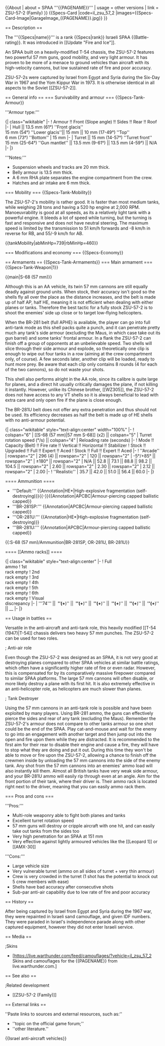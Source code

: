 {{About
| about = SPAA '''{{PAGENAME}}'''
| usage = other versions
| link = ZSU-57-2 (Family)
}}
{{Specs-Card
|code=il_zsu_57_2
|images={{Specs-Card-Image|GarageImage_{{PAGENAME}}.jpg}}
}}

== Description ==
<!-- ''In the description, the first part should be about the history of the creation and combat usage of the vehicle, as well as its key features. In the second part, tell the reader about the ground vehicle in the game. Insert a screenshot of the vehicle, so that if the novice player does not remember the vehicle by name, he will immediately understand what kind of vehicle the article is talking about.'' -->
The '''{{Specs|name}}''' is a rank {{Specs|rank}} Israeli SPAA {{Battle-rating}}. It was introduced in [[Update "Fire and Ice"]].

An SPAA built on a heavily-modified T-54 chassis, the ZSU-57-2 features two powerful 57 mm guns, good mobility, and very light armour. It has proven to be more of a menace to ground vehicles than aircraft with its high-velocity cannons, but low sustained rate of fire and poor accuracy.

ZSU-57-2s were captured by Israel from Egypt and Syria during the Six-Day War in 1967 and the Yom Kippur War in 1973. It is otherwise identical in all aspects to the Soviet [[ZSU-57-2]].

== General info ==
=== Survivability and armour ===
{{Specs-Tank-Armour}}
<!-- ''Describe armour protection. Note the most well protected and key weak areas. Appreciate the layout of modules as well as the number and location of crew members. Is the level of armour protection sufficient, is the placement of modules helpful for survival in combat? If necessary use a visual template to indicate the most secure and weak zones of the armour.'' -->

'''Armour type:''' <!-- The types of armour present on the vehicle and their general locations -->
<!-- Example: * Rolled homogeneous armour (Front, Side, Rear, Hull roof)
* Cast homogeneous armour (Turret, Transmission area) -->

{| class="wikitable"
|-
! Armour !! Front (Slope angle) !! Sides !! Rear !! Roof
|-
| Hull || 13.5 mm (61°) ''Front glacis'' <br> 15 mm (54°) ''Lower glacis''|| 15 mm || 10 mm (17-49°) ''Top'' <br> 6 mm (73°) ''Bottom''
| 15 mm
|-
| Turret || 15 mm (14-57°) ''Turret front'' <br> 15 mm (25-64°) ''Gun mantlet'' || 13.5 mm (9-61°) || 13.5 mm (4-59°) || N/A
|-
|}

'''Notes:'''

* Suspension wheels and tracks are 20 mm thick.
* Belly armour is 13.5 mm thick.
* A 6 mm RHA plate separates the engine compartment from the crew.
* Hatches and air intake are 6 mm thick.

=== Mobility ===
{{Specs-Tank-Mobility}}
<!-- ''Write about the mobility of the ground vehicle. Estimate the specific power and manoeuvrability, as well as the maximum speed forwards and backwards.'' -->
The ZSU-57-2's mobility is rather good. It is faster than most medium tanks, while weighing 28 tons and having a 520 hp engine at 2,000 RPM. Manoeuvrability is good at all speeds, as its a relatively light tank with a powerful engine. It bleeds a lot of speed while turning, but the turning is fast and responsive and does not have neutral steering. The maximum speed is limited by the transmission to 51 km/h forwards and -8 km/h in reverse for RB, and 55/-9 km/h for AB.

{{tankMobility|abMinHp=739|rbMinHp=460}}

=== Modifications and economy ===
{{Specs-Economy}}

== Armaments ==
{{Specs-Tank-Armaments}}
=== Main armament ===
{{Specs-Tank-Weapon|1}}
<!-- ''Give the reader information about the characteristics of the main gun. Assess its effectiveness in a battle based on the reloading speed, ballistics and the power of shells. Do not forget about the flexibility of the fire, that is how quickly the cannon can be aimed at the target, open fire on it and aim at another enemy. Add a link to the main article on the gun: <code><nowiki>{{main|Name of the weapon}}</nowiki></code>. Describe in general terms the ammunition available for the main gun. Give advice on how to use them and how to fill the ammunition storage.'' -->
{{main|S-68 (57 mm)}}

Although this is an AA vehicle, its twin 57 mm cannons are still equally deadly against ground units. When stock, their accuracy isn't good so the shells fly all over the place as the distance increases, and the belt is made up of half AP, half HE, meaning it is not efficient when dealing with either planes or tanks. Therefore the best tactic for a fully stock ZSU-57-2 is to shoot the enemies' side up close or to target low-flying helicopters.

When the BR-281 belt (full APHE) is available, the player can go into full anti-tank mode as this shell packs quite a punch, and it can penetrate pretty much any tank's side armour (excluding the Maus, in which case take out its gun barrel) and some tanks' frontal armour. In a flank the ZSU-57-2 can finish off a group of opponents at an unbelievable speed. Two shells will slice through their side armour and explode, so theoretically one clip is enough to wipe out four tanks in a row (aiming at the crew compartment only, of course). A few seconds later, another clip will be loaded, ready to hunt more prey. Be aware that each clip only contains 8 rounds (4 for each of the two cannons), so do not waste your shots.

This shell also performs alright in the AA role, since its calibre is quite large for planes, and a direct hit usually critically damages the plane, if not killing it instantly. However, unlike its Chinese brother, [[WZ305]], the ZSU-57-2 does not have access to any VT shells so it is always beneficial to lead with extra care and only open fire if the plane is close enough.

The BR-281U belt does not offer any extra penetration and thus should not be used. Its efficiency decreases as half the belt is made up of HE shells with no anti-armour potential.

{| class="wikitable" style="text-align:center" width="100%"
|-
! colspan="6" | [[S-68 (57 mm)|57 mm S-68]] (x2) || colspan="5" | Turret rotation speed (°/s) || colspan="4" | Reloading rate (seconds)
|-
! Mode !! Capacity (Belt) !! Fire rate !! Vertical !! Horizontal !! Stabilizer
! Stock !! Upgraded !! Full !! Expert !! Aced
! Stock !! Full !! Expert !! Aced
|-
! ''Arcade''
| rowspan="2" | 296 (4) || rowspan="2" | 120 || rowspan="2" | -5°/+85° || rowspan="2" | ±180° || rowspan="2" | N/A || 52.8 || 73.1 || 88.8 || 98.2 || 104.5 || rowspan="2" | 2.60 || rowspan="2" | 2.30 || rowspan="2" | 2.12 || rowspan="2" | 2.00
|-
! ''Realistic''
| 35.7 || 42.0 || 51.0 || 56.4 || 60.0
|-
|}

==== Ammunition ====

* '''Default:''' {{Annotation|HE*|High-explosive fragmentation (self-destroying)}}{{-}}{{Annotation|APCBC|Armour-piercing capped ballistic capped}}
* '''BR-281SP:''' {{Annotation|APCBC|Armour-piercing capped ballistic capped}}
* '''OR-281U:''' {{Annotation|HE*|High-explosive fragmentation (self-destroying)}}
* '''BR-281U:''' {{Annotation|APCBC|Armour-piercing capped ballistic capped}}

{{:S-68 (57 mm)/Ammunition|BR-281SP, OR-281U, BR-281U}}

==== [[Ammo racks]] ====
<!-- [[File:Ammoracks_{{PAGENAME}}.png|right|thumb|x250px|[[Ammo racks]] of the {{PAGENAME}}]] -->
<!-- '''Last updated:''' -->
{| class="wikitable" style="text-align:center"
|-
! Full<br>ammo
! 1st<br>rack empty
! 2nd<br>rack empty
! 3rd<br>rack empty
! 4th<br>rack empty
! 5th<br>rack empty
! 6th<br>rack empty
! Visual<br>discrepancy
|-
| '''74''' || __&nbsp;''(+__)'' || __&nbsp;''(+__)'' || __&nbsp;''(+__)'' || __&nbsp;''(+__)'' || __&nbsp;''(+__)'' || __&nbsp;''(+__)'' || __
|-
|}

== Usage in battles ==
<!-- ''Describe the tactics of playing in the vehicle, the features of using vehicles in the team and advice on tactics. Refrain from creating a "guide" - do not impose a single point of view but instead give the reader food for thought. Describe the most dangerous enemies and give recommendations on fighting them. If necessary, note the specifics of the game in different modes (AB, RB, SB).'' -->
Versatile in the anti-aircraft and anti-tank role, this heavily modified [[T-54 (1947)|T-54]] chassis delivers two heavy 57 mm punches. The ZSU-57-2 can be used for two roles.

; Anti-air role

Even though the ZSU-57-2 was designed as an SPAA, it is not very good at destroying planes compared to other SPAA vehicles at similar battle ratings, which often have a significantly higher rate of fire or even radar. However, this is compensated for by its comparatively massive firepower compared to similar SPAA platforms. The large 57 mm cannons will often disable, or more likely destroy a plane with its first hit. It is also extremely effective in an anti-helicopter role, as helicopters are much slower than planes.

; Tank Destroyer

Using the 57 mm cannons in an anti-tank role is possible and have been exploited by many players. Using BR-281 ammo, the guns can effectively pierce the sides and rear of any tank (excluding the Maus). Remember the ZSU-57-2's armour does not compare to other tanks armour so one shot could be the end of the SPAA. Play cat-and-mouse and wait for the enemy to go into an engagement with another target and then jump out into the open and fire upon them while they are distracted. It is recommended to the first aim for their rear to disable their engine and cause a fire, they will have to stop what they are doing and put it out. During this time they won't be able to move or fire upon the ZSU-57-2, allowing a chance to finish off the crewmen inside by unloading the 57 mm cannons into the side of the enemy tank. Any shot from the 57 mm cannons into an enemies' ammo load will also instantly kill them. Almost all British tanks have very weak side armour, and your BR-281U ammo will easily rip through even at an angle. Aim for the front portion of their tank, where their driver is. Their ammo rack is located right next to the driver, meaning that you can easily ammo rack them.

=== Pros and cons ===
<!-- ''Summarise and briefly evaluate the vehicle in terms of its characteristics and combat effectiveness. Mark its pros and cons in a bulleted list. Try not to use more than 6 points for each of the characteristics. Avoid using categorical definitions such as "bad", "good" and the like - use substitutions with softer forms such as "inadequate" and "effective".'' -->

'''Pros:'''

* Multi-role weaponry able to fight both planes and tanks
* Excellent turret rotation speed
* 57 mm guns will destroy or cripple aircraft with one hit, and can easily take out tanks from the sides too
* Very high penetration for an SPAA at 151 mm
* Very effective against lightly armoured vehicles like the [[Leopard 1]] or [[AMX-30]]

'''Cons:'''

* Large vehicle size
* Very vulnerable turret (ammo on all sides of turret + very thin armour)
* Crew is very crowded in the turret (1 shot has the potential to knock out 5 crew members with ease)
* Shells have bad accuracy after consecutive shots
* Sub-par anti-air capability due to low rate of fire and poor accuracy

== History ==
<!-- ''Describe the history of the creation and combat usage of the vehicle in more detail than in the introduction. If the historical reference turns out to be too long, take it to a separate article, taking a link to the article about the vehicle and adding a block "/History" (example: <nowiki>https://wiki.warthunder.com/(Vehicle-name)/History</nowiki>) and add a link to it here using the <code>main</code> template. Be sure to reference text and sources by using <code><nowiki><ref></ref></nowiki></code>, as well as adding them at the end of the article with <code><nowiki><references /></nowiki></code>. This section may also include the vehicle's dev blog entry (if applicable) and the in-game encyclopedia description (under <code><nowiki>=== In-game description ===</nowiki></code>, also if applicable).'' -->
After being captured by Israel from Egypt and Syria during the 1967 war, they were repainted in Israeli sand camouflage, and given IDF numbers. They were paraded in Israel's independence parade along with other captured equipment, however they did not enter Israeli service.

== Media ==
<!-- ''Excellent additions to the article would be video guides, screenshots from the game, and photos.'' -->

;Skins

* [https://live.warthunder.com/feed/camouflages/?vehicle=il_zsu_57_2 Skins and camouflages for the {{PAGENAME}} from live.warthunder.com.]

== See also ==
<!-- ''Links to the articles on the War Thunder Wiki that you think will be useful for the reader, for example:''
* ''reference to the series of the vehicles;''
* ''links to approximate analogues of other nations and research trees.'' -->

;Related development
* [[ZSU-57-2 (Family)]]

== External links ==
<!-- ''Paste links to sources and external resources, such as:''
* ''topic on the official game forum;''
* ''other literature.'' -->
''Paste links to sources and external resources, such as:''

* ''topic on the official game forum;''
* ''other literature.''

{{Israel anti-aircraft vehicles}}